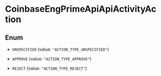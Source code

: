 
# CoinbaseEngPrimeApiApiActivityAction

## Enum


* `UNSPECIFIED` (value: `"ACTION_TYPE_UNSPECIFIED"`)

* `APPROVE` (value: `"ACTION_TYPE_APPROVE"`)

* `REJECT` (value: `"ACTION_TYPE_REJECT"`)



